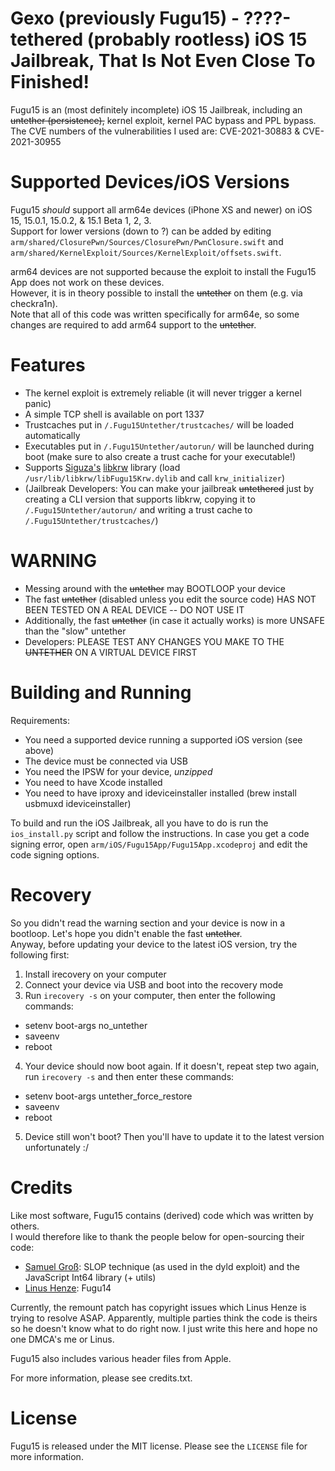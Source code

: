 # Gexo (previously Fugu15) - ????-tethered (probably rootless) iOS 15 Jailbreak, That Is Not Even Close To Finished!

Fugu15 is an (most definitely incomplete) iOS 15 Jailbreak, including an ~~untether (persistence),~~ kernel exploit, kernel PAC bypass and PPL bypass.
The CVE numbers of the vulnerabilities I used are: CVE-2021-30883 & CVE-2021-30955

# Supported Devices/iOS Versions

Fugu15 *should* support all arm64e devices (iPhone XS and newer) on iOS 15, 15.0.1, 15.0.2, & 15.1 Beta 1, 2, 3.  
Support for lower versions (down to ?) can be added by editing `arm/shared/ClosurePwn/Sources/ClosurePwn/PwnClosure.swift` and `arm/shared/KernelExploit/Sources/KernelExploit/offsets.swift`.  

arm64 devices are not supported because the exploit to install the Fugu15 App does not work on these devices.  
However, it is in theory possible to install the ~~untether~~ on them (e.g. via checkra1n).  
Note that all of this code was written specifically for arm64e, so some changes are required to add arm64 support to the ~~untether~~.

# Features

- The kernel exploit is extremely reliable (it will never trigger a kernel panic)
- A simple TCP shell is available on port 1337
- Trustcaches put in `/.Fugu15Untether/trustcaches/` will be loaded automatically
- Executables put in `/.Fugu15Untether/autorun/` will be launched during boot (make sure to also create a trust cache for your executable!)
- Supports [Siguza's](https://twitter.com/s1guza) [libkrw](https://github.com/Siguza/libkrw) library (load `/usr/lib/libkrw/libFugu15Krw.dylib` and call `krw_initializer`)
- (Jailbreak Developers: You can make your jailbreak ~~untethered~~ just by creating a CLI version that supports libkrw, copying it to `/.Fugu15Untether/autorun/` and writing a trust cache to `/.Fugu15Untether/trustcaches/`)

# WARNING

- Messing around with the ~~untether~~ may BOOTLOOP your device
- The fast ~~untether~~ (disabled unless you edit the source code) HAS NOT BEEN TESTED ON A REAL DEVICE -- DO NOT USE IT
- Additionally, the fast ~~untether~~ (in case it actually works) is more UNSAFE than the "slow" untether
- Developers: PLEASE TEST ANY CHANGES YOU MAKE TO THE ~~UNTETHER~~ ON A VIRTUAL DEVICE FIRST

# Building and Running

Requirements:
- You need a supported device running a supported iOS version (see above)
- The device must be connected via USB
- You need the IPSW for your device, *unzipped*
- You need to have Xcode installed
- You need to have iproxy and ideviceinstaller installed (brew install usbmuxd ideviceinstaller)

To build and run the iOS Jailbreak, all you have to do is run the `ios_install.py` script and follow the instructions.
In case you get a code signing error, open `arm/iOS/Fugu15App/Fugu15App.xcodeproj` and edit the code signing options.

# Recovery

So you didn't read the warning section and your device is now in a bootloop. Let's hope you didn't enable the fast ~~untether~~.  
Anyway, before updating your device to the latest iOS version, try the following first:

1. Install irecovery on your computer
2. Connect your device via USB and boot into the recovery mode
3. Run `irecovery -s` on your computer, then enter the following commands:
- setenv boot-args no_untether
- saveenv
- reboot
4. Your device should now boot again. If it doesn't, repeat step two again, run `irecovery -s` and then enter these commands:
- setenv boot-args untether_force_restore
- saveenv
- reboot
5. Device still won't boot? Then you'll have to update it to the latest version unfortunately :/

# Credits

Like most software, Fugu15 contains (derived) code which was written by others.  
I would therefore like to thank the people below for open-sourcing their code:

- [Samuel Groß](https://twitter.com/5aelo): SLOP technique (as used in the dyld exploit) and the JavaScript Int64 library (+ utils)
- [Linus Henze](https://twitter.com/linushenze): Fugu14

Currently, the remount patch has copyright issues which Linus Henze is trying to resolve ASAP. Apparently, multiple parties think the code is theirs so he doesn't know what to do right now. I just write this here and hope no one DMCA's me or Linus.

Fugu15 also includes various header files from Apple.  

For more information, please see credits.txt.

# License

Fugu15 is released under the MIT license. Please see the `LICENSE` file for more information.

